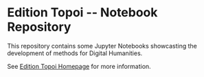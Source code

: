 # Edition Topoi -- Notebook Repository

This repository contains some Jupyter Notebooks showcasting the development of methods for Digital Humanities. 

See [Edition Topoi Homepage](http://www.edition-topoi.org) for more information. 
